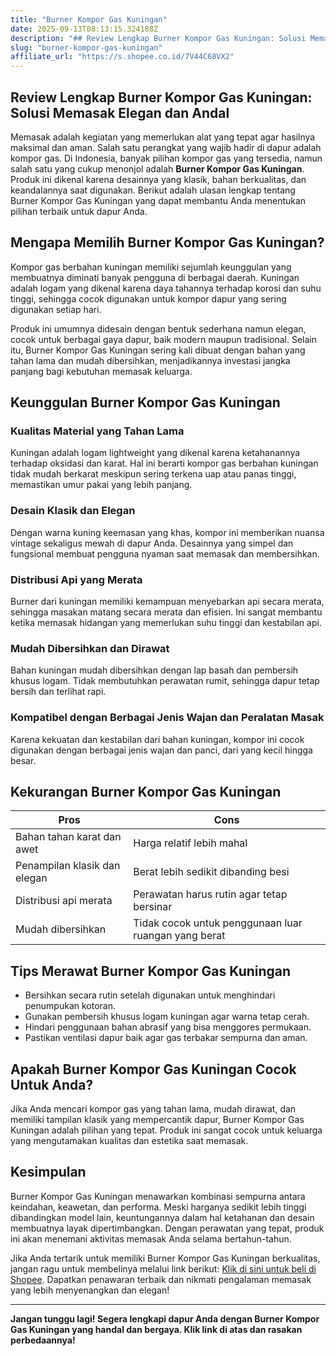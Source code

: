 ```yaml
---
title: "Burner Kompor Gas Kuningan"
date: 2025-09-13T08:13:15.324188Z
description: "## Review Lengkap Burner Kompor Gas Kuningan: Solusi Memasak Elegan dan Andal..."
slug: "burner-kompor-gas-kuningan"
affiliate_url: "https://s.shopee.co.id/7V44C68VX2"
---
```

## Review Lengkap Burner Kompor Gas Kuningan: Solusi Memasak Elegan dan Andal

Memasak adalah kegiatan yang memerlukan alat yang tepat agar hasilnya maksimal dan aman. Salah satu perangkat yang wajib hadir di dapur adalah kompor gas. Di Indonesia, banyak pilihan kompor gas yang tersedia, namun salah satu yang cukup menonjol adalah **Burner Kompor Gas Kuningan**. Produk ini dikenal karena desainnya yang klasik, bahan berkualitas, dan keandalannya saat digunakan. Berikut adalah ulasan lengkap tentang Burner Kompor Gas Kuningan yang dapat membantu Anda menentukan pilihan terbaik untuk dapur Anda.

## Mengapa Memilih Burner Kompor Gas Kuningan?

Kompor gas berbahan kuningan memiliki sejumlah keunggulan yang membuatnya diminati banyak pengguna di berbagai daerah. Kuningan adalah logam yang dikenal karena daya tahannya terhadap korosi dan suhu tinggi, sehingga cocok digunakan untuk kompor dapur yang sering digunakan setiap hari.

Produk ini umumnya didesain dengan bentuk sederhana namun elegan, cocok untuk berbagai gaya dapur, baik modern maupun tradisional. Selain itu, Burner Kompor Gas Kuningan sering kali dibuat dengan bahan yang tahan lama dan mudah dibersihkan, menjadikannya investasi jangka panjang bagi kebutuhan memasak keluarga.

## Keunggulan Burner Kompor Gas Kuningan

### Kualitas Material yang Tahan Lama

Kuningan adalah logam lightweight yang dikenal karena ketahanannya terhadap oksidasi dan karat. Hal ini berarti kompor gas berbahan kuningan tidak mudah berkarat meskipun sering terkena uap atau panas tinggi, memastikan umur pakai yang lebih panjang.

### Desain Klasik dan Elegan

Dengan warna kuning keemasan yang khas, kompor ini memberikan nuansa vintage sekaligus mewah di dapur Anda. Desainnya yang simpel dan fungsional membuat pengguna nyaman saat memasak dan membersihkan.

### Distribusi Api yang Merata

Burner dari kuningan memiliki kemampuan menyebarkan api secara merata, sehingga masakan matang secara merata dan efisien. Ini sangat membantu ketika memasak hidangan yang memerlukan suhu tinggi dan kestabilan api.

### Mudah Dibersihkan dan Dirawat

Bahan kuningan mudah dibersihkan dengan lap basah dan pembersih khusus logam. Tidak membutuhkan perawatan rumit, sehingga dapur tetap bersih dan terlihat rapi.

### Kompatibel dengan Berbagai Jenis Wajan dan Peralatan Masak

Karena kekuatan dan kestabilan dari bahan kuningan, kompor ini cocok digunakan dengan berbagai jenis wajan dan panci, dari yang kecil hingga besar.

## Kekurangan Burner Kompor Gas Kuningan

| Pros                          | Cons                                 |
|------------------------------|-------------------------------------|
| Bahan tahan karat dan awet   | Harga relatif lebih mahal          |
| Penampilan klasik dan elegan| Berat lebih sedikit dibanding besi|
| Distribusi api merata         | Perawatan harus rutin agar tetap bersinar |
| Mudah dibersihkan           | Tidak cocok untuk penggunaan luar ruangan yang berat|

## Tips Merawat Burner Kompor Gas Kuningan

- Bersihkan secara rutin setelah digunakan untuk menghindari penumpukan kotoran.
- Gunakan pembersih khusus logam kuningan agar warna tetap cerah.
- Hindari penggunaan bahan abrasif yang bisa menggores permukaan.
- Pastikan ventilasi dapur baik agar gas terbakar sempurna dan aman.

## Apakah Burner Kompor Gas Kuningan Cocok Untuk Anda?

Jika Anda mencari kompor gas yang tahan lama, mudah dirawat, dan memiliki tampilan klasik yang mempercantik dapur, Burner Kompor Gas Kuningan adalah pilihan yang tepat. Produk ini sangat cocok untuk keluarga yang mengutamakan kualitas dan estetika saat memasak.

## Kesimpulan

Burner Kompor Gas Kuningan menawarkan kombinasi sempurna antara keindahan, keawetan, dan performa. Meski harganya sedikit lebih tinggi dibandingkan model lain, keuntungannya dalam hal ketahanan dan desain membuatnya layak dipertimbangkan. Dengan perawatan yang tepat, produk ini akan menemani aktivitas memasak Anda selama bertahun-tahun.

Jika Anda tertarik untuk memiliki Burner Kompor Gas Kuningan berkualitas, jangan ragu untuk membelinya melalui link berikut: [Klik di sini untuk beli di Shopee](https://s.shopee.co.id/7V44C68VX2). Dapatkan penawaran terbaik dan nikmati pengalaman memasak yang lebih menyenangkan dan elegan!

---

**Jangan tunggu lagi! Segera lengkapi dapur Anda dengan Burner Kompor Gas Kuningan yang handal dan bergaya. Klik link di atas dan rasakan perbedaannya!**